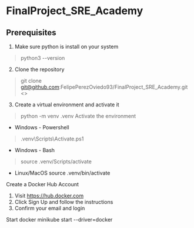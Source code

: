 # FinalProject_SRE_Academy

## Prerequisites

1. Make sure python is install on your system
> python3 --version
2. Clone the repository
> git clone git@github.com:FelipePerezOviedo93/FinalProject_SRE_Academy.git <<Set a name to your folder>>
3. Create a virtual environment and activate it
> python -m venv .venv
Activate the environment
* Windows - Powershell
> .venv\Scripts\Activate.ps1
* Windows - Bash
> source .venv/Scripts/activate
* Linux/MacOS
source .venv/bin/activate


Create a Docker Hub Account
1. Visit https://hub.docker.com
2. Click Sign Up and follow the instructions
3. Confirm your email and login

Start docker
minikube start --driver=docker
